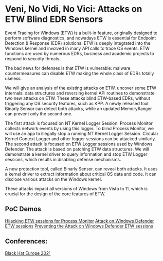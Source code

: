 # Veni, No Vidi, No Vici: Attacks on ETW Blind EDR Sensors

Event Tracing for Windows (ETW) is a built-in feature, originally designed to perform software diagnostics, and nowadays ETW is essential for Endpoint Detection & Response (EDR) solutions. ETW is deeply integrated into the Windows kernel and involved in many API calls to trace OS events. ETW functions are used by numerous EDRs, business and academic projects to respond to security threats.

The bad news for defenses is that ETW is vulnerable: malware countermeasures can disable ETW making the whole class of EDRs totally useless.

We will give an analysis of the existing attacks on ETW, uncover some ETW internals: data structures and reversing kernel API routines to demonstrate two new attacks on ETW. These attacks blind ETW-based EDRs, without triggering any OS security features, such as KPP. A newly released tool Binarly Sensor can detect both attacks, while an updated MemoryRanger can prevent only the second one.

The first attack is focused on NT Kernel Logger Session. Process Monitor collects network events by using this logger. To blind Process Monitor, we will use an app to illegally stop a running NT Kernel Logger Session. Circular Kernel Context Logger and other logger sessions can be attacked similarly.
The second attack is focused on ETW Logger sessions used by Windows Defender. The attack is based on patching ETW data structures. We will demonstrate a kernel driver to query information and stop ETW Logger sessions, which results in disabling defense mechanisms.

A new protection tool, called Binarly Sensor, can reveal both attacks. It uses a kernel driver to extract information about critical OS data and code. It can disclose various attacks on the Windows kernel.

These attacks impact all versions of Windows from Vista to 11, which is crucial for the design of the core features of ETW.

## PoC Demos
[Hijacking ETW sessions for Process Monitor](https://www.youtube.com/watch?v=7jmjqnrwX2M)
[Attack on Windows Defender ETW sessions](https://www.youtube.com/watch?v=SxrqaIlY488)
[Preventing the Attack on Windows Defender ETW sessions](https://www.youtube.com/watch?v=62CmVadzZPQ)

## Conferences:
[Black Hat Europe 2021](https://www.blackhat.com/eu-21/briefings/schedule/index.html#veni-no-vidi-no-vici-attacks-on-etw-blind-edr-sensors-24842)
